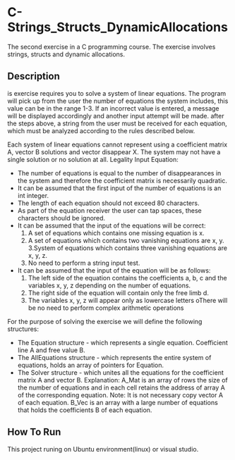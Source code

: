 # C-Strings_Structs_DynamicAllocations

The second exercise in a C programming course. 
The exercise involves strings, structs and dynamic allocations.

## Description

is exercise requires you to solve a system of linear equations.
The program will pick up from the user the number of equations the system includes, this value can be in the range 1-3.
If an incorrect value is entered, a message will be displayed accordingly and another input attempt will be made.
after the steps above,  a string from the user must be received for each equation, which must be analyzed according to the rules described below.

Each system of linear equations cannot represent using a coefficient matrix A, vector B solutions and vector disappear X. 
The system may not have a single solution or no solution at all.
Legality Input Equation:
* The number of equations is equal to the number of disappearances in the system and therefore the coefficient matrix is necessarily quadratic.
* It can be assumed that the first input of the number of equations is an int integer.
* The length of each equation should not exceed 80 characters.
* As part of the equation receiver the user can tap spaces, these characters should be ignored. 
* It can be assumed that the input of the equations will be correct: 
    1. A set of equations which contains one missing equation is x. 
    2. A set of equations which contains two vanishing equations are x, y.
    3.System of equations which contains three vanishing equations are x, y, z.
    4. No need to perform a string input test.
* It can be assumed that the input of the equation will be as follows: 
    1. The left side of the equation contains the coefficients a, b, c and the variables x, y, z depending on the number of equations.
    2. The right side of the equation will contain only the free limb d.
    3. The variables x, y, z will appear only as lowercase letters oThere will be no need to perform complex arithmetic operations

For the purpose of solving the exercise we will define the following structures:
* The Equation structure - which represents a single equation. Coefficient line A and free value B.
* The AllEquations structure - which represents the entire system of equations, holds an array of pointers for Equation.
* The Solver structure - which unites all the equations for the coefficient matrix A and vector B. Explanation: A_Mat is an array of rows the size of the number of equations and in each cell retains the address of array A of the corresponding equation. Note: It is not necessary copy vector A of each equation. B_Vec is an array with a large number of equations that holds the coefficients B of each equation.
    

## How To Run

This project runing on Ubuntu environment(linux) or visual studio.

